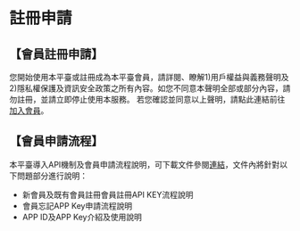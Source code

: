 # 註冊申請

## 【會員註冊申請】

您開始使用本平臺或註冊成為本平臺會員，請詳閱、瞭解1\)用戶權益與義務聲明及2\)隱私權保護及資訊安全政策之所有內容。如您不同意本聲明全部或部分內容，請勿註冊，並請立即停止使用本服務。 若您確認並同意以上聲明，請點此連結前往[加入會員](https://ptx.transportdata.tw/PTX/Management/AccountApply)。

## 【會員申請流程】

本平臺導入API機制及會員申請流程說明，可下載文件參閱[連結](https://docs.google.com/viewer?url=https://github.com/ptxmotc/PTXWebTest/blob/master/member/PTX平臺導入API機制及會員申請流程說明_V3.pdf?raw=true)，文件內將針對以下問題部分進行說明：

* 新會員及既有會員註冊會員註冊API KEY流程說明
* 會員忘記APP Key申請流程說明
* APP ID及APP Key介紹及使用說明

